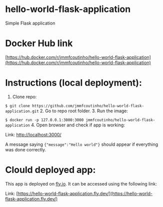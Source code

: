 # hello-world-flask-application
Simple Flask application

# Docker Hub link
[https://hub.docker.com/r/jmmfcoutinho/hello-world-flask-application](https://hub.docker.com/r/jmmfcoutinho/hello-world-flask-application)

# Instructions (local deployment):
1. Clone repo:

`$ git clone https://github.com/jmmfcoutinho/hello-world-flask-application.git`
2. Go to repo root folder.
3. Run the image:

`$ docker run -p 127.0.0.1:3000:3000 jmmfcoutinho/hello-world-flask-application`
4. Open browser and check if app is working:

Link: [http://localhost:3000/](http://localhost:3000/)

A message saying `{"message":"Hello world"}` should appear if everything was done correctly.

# Clould deployed app:

This app is deployed on [fly.io](fly.io). It can be accessed using the following link:

Link: [https://hello-world-flask-application.fly.dev/](https://hello-world-flask-application.fly.dev/)

